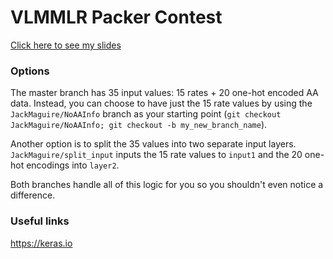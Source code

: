 # VLMMLR Packer Contest

[Click here to see my slides](VLMMLR_packing_contest.pdf)

### Options

The master branch has 35 input values: 15 rates + 20 one-hot encoded AA data.
Instead, you can choose to have just the 15 rate values by using the `JackMaguire/NoAAInfo` branch as your starting point
(`git checkout JackMaguire/NoAAInfo; git checkout -b my_new_branch_name`).

Another option is to split the 35 values into two separate input layers.
`JackMaguire/split_input` inputs the 15 rate values to `input1` and the
20 one-hot encodings into `layer2`.

Both branches handle all of this logic for you so you shouldn't even notice a difference.

### Useful links

https://keras.io
